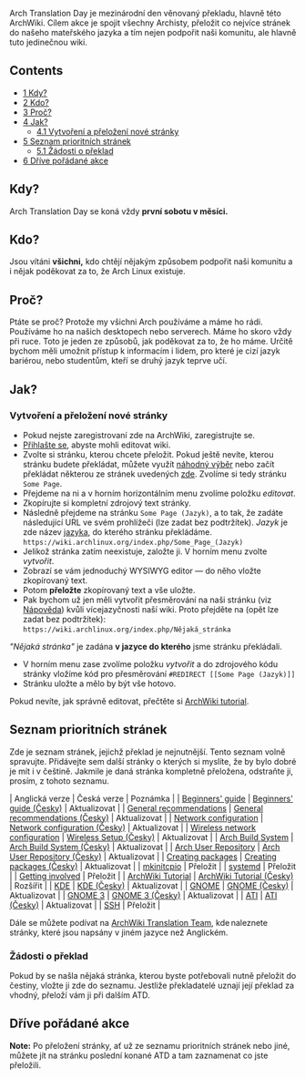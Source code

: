 Arch Translation Day je mezinárodní den věnovaný překladu, hlavně této ArchWiki. Cílem akce je spojit všechny Archisty, přeložit co nejvíce stránek do našeho mateřského jazyka a tím nejen podpořit naši komunitu, ale hlavně tuto jedinečnou wiki.

## Contents

*   [1 Kdy?](#Kdy.3F)
*   [2 Kdo?](#Kdo.3F)
*   [3 Proč?](#Pro.C4.8D.3F)
*   [4 Jak?](#Jak.3F)
    *   [4.1 Vytvoření a přeložení nové stránky](#Vytvo.C5.99en.C3.AD_a_p.C5.99elo.C5.BEen.C3.AD_nov.C3.A9_str.C3.A1nky)
*   [5 Seznam prioritních stránek](#Seznam_prioritn.C3.ADch_str.C3.A1nek)
    *   [5.1 Žádosti o překlad](#.C5.BD.C3.A1dosti_o_p.C5.99eklad)
*   [6 Dříve pořádané akce](#D.C5.99.C3.ADve_po.C5.99.C3.A1dan.C3.A9_akce)

## Kdy?

Arch Translation Day se koná vždy **první sobotu v měsíci.**

## Kdo?

Jsou vítáni **všichni,** kdo chtějí nějakým způsobem podpořit naši komunitu a i nějak poděkovat za to, že Arch Linux existuje.

## Proč?

Ptáte se proč? Protože my všichni Arch používáme a máme ho rádi. Používáme ho na našich desktopech nebo serverech. Máme ho skoro vždy při ruce. Toto je jeden ze způsobů, jak poděkovat za to, že ho máme. Určitě bychom měli umožnit přístup k informacím i lidem, pro které je cizí jazyk bariérou, nebo studentům, kteří se druhý jazyk teprve učí.

## Jak?

### Vytvoření a přeložení nové stránky

*   Pokud nejste zaregistrovaní zde na ArchWiki, zaregistrujte se.
*   [Přihlašte se](/index.php/Special:UserLogin "Special:UserLogin"), abyste mohli editovat wiki.
*   Zvolte si stránku, kterou chcete přeložit. Pokud ještě nevíte, kterou stránku budete překládat, můžete využít [náhodný výběr](/index.php/Special:Random "Special:Random") nebo začít překládat některou ze stránek uvedených [zde](#Seznam_prioritn.C3.ADch_str.C3.A1nek). Zvolíme si tedy stránku `Some Page`.
*   Přejdeme na ni a v horním horizontálním menu zvolíme položku *editovat*.
*   Zkopírujte si kompletní zdrojový text stránky.
*   Následně přejdeme na stránku `Some Page (Jazyk)`, a to tak, že zadáte následující URL ve svém prohlížeči (lze zadat bez podtržítek). *Jazyk* je zde název [jazyka](/index.php/Help:I18n#Languages "Help:I18n"), do kterého stránku překládáme. `https://wiki.archlinux.org/index.php/Some_Page_(Jazyk)` 
*   Jelikož stránka zatím neexistuje, založte ji. V horním menu zvolte *vytvořit*.
*   Zobrazí se vám jednoduchý WYSIWYG editor — do něho vložte zkopírovaný text.
*   Potom **přeložte** zkopírovaný text a vše uložte.
*   Pak bychom už jen měli vytvořit přesměrování na naši stránku (viz [Nápověda](/index.php/Help:I18n#Article_titles "Help:I18n")) kvůli vícejazyčnosti naší wiki. Proto přejděte na (opět lze zadat bez podtržítek): `https://wiki.archlinux.org/index.php/Nějaká_stránka` 

*"Nějaká stránka"* je zadána **v jazyce do kterého** jsme stránku překládali.

*   V horním menu zase zvolíme položku *vytvořit* a do zdrojového kódu stránky vložíme kód pro přesměrování `#REDIRECT [[Some Page (Jazyk)]]` 
*   Stránku uložte a mělo by být vše hotovo.

Pokud nevíte, jak správně editovat, přečtěte si [ArchWiki tutorial](/index.php/ArchWiki_Tutorial_(%C4%8Cesky) "ArchWiki Tutorial (Česky)").

## Seznam prioritních stránek

Zde je seznam stránek, jejichž překlad je nejnutnější. Tento seznam volně spravujte. Přidávejte sem další stránky o kterých si myslíte, že by bylo dobré je mít i v češtině. Jakmile je daná stránka kompletně přeložena, odstraňte ji, prosím, z tohoto seznamu.

| Anglická verze | Česká verze | Poznámka |
| [Beginners' guide](/index.php/Beginners%27_guide "Beginners' guide") | [Beginners' guide (Česky)](/index.php/Beginners%27_guide_(%C4%8Cesky) "Beginners' guide (Česky)") | Aktualizovat |
| [General recommendations](/index.php/General_recommendations "General recommendations") | [General recommendations (Česky)](/index.php/General_recommendations_(%C4%8Cesky) "General recommendations (Česky)") | Aktualizovat |
| [Network configuration](/index.php/Network_configuration "Network configuration") | [Network configuration (Česky)](/index.php/Network_configuration_(%C4%8Cesky) "Network configuration (Česky)") | Aktualizovat |
| [Wireless network configuration](/index.php/Wireless_network_configuration "Wireless network configuration") | [Wireless Setup (Česky)](/index.php/Wireless_Setup_(%C4%8Cesky) "Wireless Setup (Česky)") | Aktualizovat |
| [Arch Build System](/index.php/Arch_Build_System "Arch Build System") | [Arch Build System (Česky)](/index.php/Arch_Build_System_(%C4%8Cesky) "Arch Build System (Česky)") | Aktualizovat |
| [Arch User Repository](/index.php/Arch_User_Repository "Arch User Repository") | [Arch User Repository (Česky)](/index.php/Arch_User_Repository_(%C4%8Cesky) "Arch User Repository (Česky)") | Aktualizovat |
| [Creating packages](/index.php/Creating_packages "Creating packages") | [Creating packages (Česky)](/index.php/Creating_packages_(%C4%8Cesky) "Creating packages (Česky)") | Aktualizovat |
| [mkinitcpio](/index.php/Mkinitcpio "Mkinitcpio") | Přeložit |
| [systemd](/index.php/Systemd "Systemd") | Přeložit |
| [Getting involved](/index.php/Getting_involved "Getting involved") | Přeložit |
| [ArchWiki Tutorial](/index.php/ArchWiki_Tutorial "ArchWiki Tutorial") | [ArchWiki Tutorial (Česky)](/index.php/ArchWiki_Tutorial_(%C4%8Cesky) "ArchWiki Tutorial (Česky)") | Rozšířit |
| [KDE](/index.php/KDE "KDE") | [KDE (Česky)](/index.php/KDE_(%C4%8Cesky) "KDE (Česky)") | Aktualizovat |
| [GNOME](/index.php/GNOME "GNOME") | [GNOME (Česky)](/index.php/GNOME_(%C4%8Cesky) "GNOME (Česky)") | Aktualizovat |
| [GNOME 3](/index.php/GNOME_3 "GNOME 3") | [GNOME 3 (Česky)](/index.php/GNOME_3_(%C4%8Cesky) "GNOME 3 (Česky)") | Aktualizovat |
| [ATI](/index.php/ATI "ATI") | [ATI (Česky)](/index.php?title=ATI_(%C4%8Cesky)&action=edit&redlink=1 "ATI (Česky) (page does not exist)") | Aktualizovat |
| [SSH](/index.php/SSH "SSH") | Přeložit |

Dále se můžete podívat na [ArchWiki Translation Team](/index.php/ArchWiki_Translation_Team "ArchWiki Translation Team"), kde naleznete stránky, které jsou napsány v jiném jazyce než Anglickém.

### Žádosti o překlad

Pokud by se našla nějaká stránka, kterou byste potřebovali nutně přeložit do čestiny, vložte ji zde do seznamu. Jestliže překladatelé uznají její překlad za vhodný, přeloží vám ji při dalším ATD.

## Dříve pořádané akce

**Note:** Po přeložení stránky, ať už ze seznamu prioritních stránek nebo jiné, můžete jít na stránku poslední konané ATD a tam zaznamenat co jste přeložili.